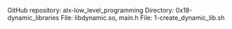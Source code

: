 GitHub repository: alx-low_level_programming
Directory: 0x18-dynamic_libraries
File: libdynamic.so, main.h
File: 1-create_dynamic_lib.sh
